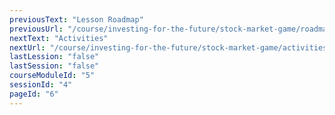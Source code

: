 ```yaml
---
previousText: "Lesson Roadmap"
previousUrl: "/course/investing-for-the-future/stock-market-game/roadmap"
nextText: "Activities"
nextUrl: "/course/investing-for-the-future/stock-market-game/activities"
lastLession: "false"
lastSession: "false"
courseModuleId: "5"
sessionId: "4"
pageId: "6"
---
```



<sparkle-animation-player src="./animation/m4l2.js" composition="6F53CC10F2C81940927BA93AF8372292"></sparkle-animation-player>
